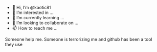 - 👋 Hi, I’m @kaotic81
- 👀 I’m interested in ...
- 🌱 I’m currently learning ...
- 💞️ I’m looking to collaborate on ...
- 📫 How to reach me ...

<!---
kaotic81/kaotic81 is a ✨ special ✨ repository because its `README.md` (this file) appears on your GitHub profile.
You can click the Preview link to take a look at your changes.
---> Someone help me. Someone is terrorizing me and github has been a tool they use 
